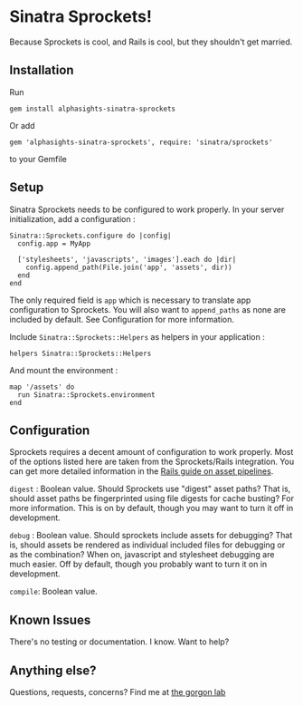 Sinatra Sprockets!
====================

Because Sprockets is cool, and Rails is cool, but they shouldn't get married.

Installation
------------

Run 

    gem install alphasights-sinatra-sprockets

Or add

    gem 'alphasights-sinatra-sprockets', require: 'sinatra/sprockets'
    
to your Gemfile

Setup
------------

Sinatra Sprockets needs to be configured to work properly. In your server initialization, add a configuration :

    Sinatra::Sprockets.configure do |config|
      config.app = MyApp
  
      ['stylesheets', 'javascripts', 'images'].each do |dir|
        config.append_path(File.join('app', 'assets', dir))
      end
    end

The only required field is `app` which is necessary to translate app configuration to Sprockets. You will also want to `append_paths` as none are included by default. See Configuration for more information.

Include `Sinatra::Sprockets::Helpers` as helpers in your application :

    helpers Sinatra::Sprockets::Helpers

And mount the environment :

    map '/assets' do
      run Sinatra::Sprockets.environment
    end

Configuration
------------
Sprockets requires a decent amount of configuration to work properly. Most of the options listed here are taken from the Sprockets/Rails integration. You can get more detailed information in the [Rails guide on asset pipelines](http://guides.rubyonrails.org/asset_pipeline.html).

`digest` : Boolean value. Should Sprockets use "digest" asset paths? That is, should asset paths be fingerprinted using file digests for cache busting? For more information. This is on by default, though you may want to turn it off in development.

`debug` : Boolean value. Should sprockets include assets for debugging? That is, should assets be rendered as individual included files for debugging or as the combination? When on, javascript and stylesheet debugging are much easier. Off by default, though you probably want to turn it on in development.

`compile`: Boolean value. 
  

Known Issues
------------

There's no testing or documentation. I know. Want to help?

Anything else?
------------

Questions, requests, concerns? Find me at [the gorgon lab](http://www.thegorgonlab.com)
